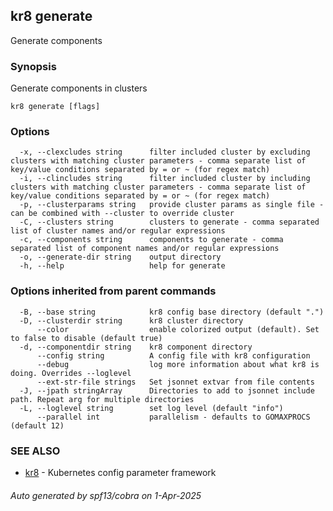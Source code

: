 ## kr8 generate

Generate components

### Synopsis

Generate components in clusters

```
kr8 generate [flags]
```

### Options

```
  -x, --clexcludes string      filter included cluster by excluding clusters with matching cluster parameters - comma separate list of key/value conditions separated by = or ~ (for regex match)
  -i, --clincludes string      filter included cluster by including clusters with matching cluster parameters - comma separate list of key/value conditions separated by = or ~ (for regex match)
  -p, --clusterparams string   provide cluster params as single file - can be combined with --cluster to override cluster
  -C, --clusters string        clusters to generate - comma separated list of cluster names and/or regular expressions 
  -c, --components string      components to generate - comma separated list of component names and/or regular expressions
  -o, --generate-dir string    output directory
  -h, --help                   help for generate
```

### Options inherited from parent commands

```
  -B, --base string            kr8 config base directory (default ".")
  -D, --clusterdir string      kr8 cluster directory
      --color                  enable colorized output (default). Set to false to disable (default true)
  -d, --componentdir string    kr8 component directory
      --config string          A config file with kr8 configuration
      --debug                  log more information about what kr8 is doing. Overrides --loglevel
      --ext-str-file strings   Set jsonnet extvar from file contents
  -J, --jpath stringArray      Directories to add to jsonnet include path. Repeat arg for multiple directories
  -L, --loglevel string        set log level (default "info")
      --parallel int           parallelism - defaults to GOMAXPROCS (default 12)
```

### SEE ALSO

* [kr8](kr8.md)	 - Kubernetes config parameter framework

###### Auto generated by spf13/cobra on 1-Apr-2025
